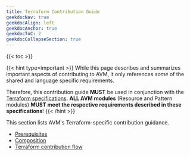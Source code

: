 ```yaml
---
title: Terraform Contribution Guide
geekdocNav: true
geekdocAlign: left
geekdocAnchor: true
geekdocToC: 2
geekdocCollapseSection: true
---
```


{{< toc >}}

{{< hint type=important >}}
While this page describes and summarizes important aspects of contributing to AVM, it only references _some_ of the shared and language specific requirements.

Therefore, this contribution guide **MUST** be used in conjunction with the [Terraform specifications](/Azure-Verified-Modules/specs/tf/). **ALL AVM modules** (Resource and Pattern modules) **MUST meet the respective requirements described in these specifications**!
{{< /hint >}}

This section lists AVM's Terraform-specific contribution guidance.

- [Prerequisites](/Azure-Verified-Modules/contributing/terraform/prerequisites/)
- [Composition](/Azure-Verified-Modules/contributing/terraform/composition/)
- [Terraform contribution flow](/Azure-Verified-Modules/contributing/terraform/terraform-contribution-flow/)
